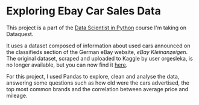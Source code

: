 # Exploring Ebay Car Sales Data

This project is a part of the [Data Scientist in Python](https://www.dataquest.io/path/data-scientist/) course I'm taking on Dataquest. 

It uses a dataset composed of information about used cars announced on the classifieds section of the German eBay website, *eBay Kleinanzeigen*. The original dataset, scraped and uploaded to Kaggle by user orgesleka, is no longer available, but you can now find it [here](https://data.world/data-society/used-cars-data). 

For this project, I used Pandas to explore, clean and analyse the data, answering some questions such as how old were the cars advertised, the top most common brands and the correlation between average price and mileage.
